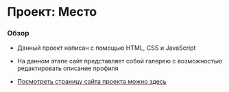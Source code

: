 # Проект: Место

### Обзор

* Данный проект написан с помощью HTML, CSS и JavaScript
* На данном этапе сайт представляет собой галерею с возможностью редактировать описание профиля

* [Посмотреть страницу сайта проекта можно здесь](https://morrisseyyy.github.io/mesto/)
